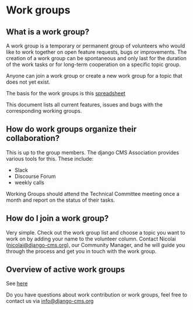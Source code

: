 # Work groups 

## What is a work group?

A work group is a temporary or permanent group of volunteers who would like to work together on open feature requests, bugs or improvements. The creation of a work group can be spontaneous and only last for the duration of the work tasks or for long-term cooperation on a specific topic group. 

Anyone can join a work group or create a new work group for a topic that does not yet exist. 

The basis for the work groups is this [spreadsheet](https://docs.google.com/spreadsheets/d/1gfI8IKz84u-YvE61eePCD-lAbn1haghOiqkvSdO-1yg/edit#gid=0) 

This document lists all current features, issues and bugs with the corresponding working groups. 


## How do work groups organize their collaboration?

This is up to the group members. The django CMS Association provides various tools for this. These include:

- Slack 
- Discourse Forum 
- weekly calls 

Working Groups should attend the Technical Committee meeting once a month and report on the status of their tasks.


## How do I join a work group?

Very simple. Check out the work group list and choose a topic you want to work on by adding your name to the volunteer column. Contact Nicolai (nicolai@django-cms.org), our Community Manager, and he will guide you through the process and get you in touch with the work group.


## Overview of active work groups 

See [here](https://docs.google.com/spreadsheets/d/1gfI8IKz84u-YvE61eePCD-lAbn1haghOiqkvSdO-1yg/edit#gid=0) 


Do you have questions about work contribution  or work groups, feel free to contact us via info@django-cms.org 

